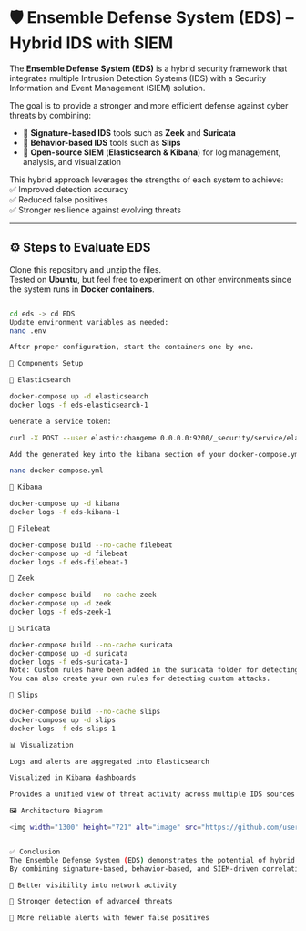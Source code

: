 # 🛡️ Ensemble Defense System (EDS) – Hybrid IDS with SIEM

The **Ensemble Defense System (EDS)** is a hybrid security framework that integrates multiple Intrusion Detection Systems (IDS) with a Security Information and Event Management (SIEM) solution.  

The goal is to provide a stronger and more efficient defense against cyber threats by combining:  
- 🔹 **Signature-based IDS** tools such as **Zeek** and **Suricata**  
- 🔹 **Behavior-based IDS** tools such as **Slips**  
- 🔹 **Open-source SIEM** (**Elasticsearch & Kibana**) for log management, analysis, and visualization  

This hybrid approach leverages the strengths of each system to achieve:  
✅ Improved detection accuracy  
✅ Reduced false positives  
✅ Stronger resilience against evolving threats  

---

## ⚙️ Steps to Evaluate EDS  

Clone this repository and unzip the files.  
Tested on **Ubuntu**, but feel free to experiment on other environments since the system runs in **Docker containers**.  

```bash

cd eds -> cd EDS
Update environment variables as needed:
nano .env

After proper configuration, start the containers one by one.

🚀 Components Setup

🔸 Elasticsearch

docker-compose up -d elasticsearch
docker logs -f eds-elasticsearch-1

Generate a service token:

curl -X POST --user elastic:changeme 0.0.0.0:9200/_security/service/elastic/kibana/credential/token/token1?pretty

Add the generated key into the kibana section of your docker-compose.yml:

nano docker-compose.yml

🔸 Kibana

docker-compose up -d kibana
docker logs -f eds-kibana-1

🔸 Filebeat

docker-compose build --no-cache filebeat
docker-compose up -d filebeat
docker logs -f eds-filebeat-1

🔸 Zeek

docker-compose build --no-cache zeek
docker-compose up -d zeek
docker logs -f eds-zeek-1

🔸 Suricata

docker-compose build --no-cache suricata
docker-compose up -d suricata
docker logs -f eds-suricata-1
Note: Custom rules have been added in the suricata folder for detecting DoS attacks, SQL injections, and privilege escalation attempts.
You can also create your own rules for detecting custom attacks.

🔸 Slips

docker-compose build --no-cache slips
docker-compose up -d slips
docker logs -f eds-slips-1

📊 Visualization

Logs and alerts are aggregated into Elasticsearch

Visualized in Kibana dashboards

Provides a unified view of threat activity across multiple IDS sources

🖼️ Architecture Diagram

<img width="1300" height="721" alt="image" src="https://github.com/user-attachments/assets/87e7b54f-936c-430f-bf56-9f9259e8c0a6" />


✅ Conclusion
The Ensemble Defense System (EDS) demonstrates the potential of hybrid IDS frameworks in modern security operations.
By combining signature-based, behavior-based, and SIEM-driven correlation, defenders can achieve:

📌 Better visibility into network activity

📌 Stronger detection of advanced threats

📌 More reliable alerts with fewer false positives

